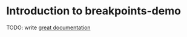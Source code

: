 # Introduction to breakpoints-demo

TODO: write [great documentation](http://jacobian.org/writing/what-to-write/)
